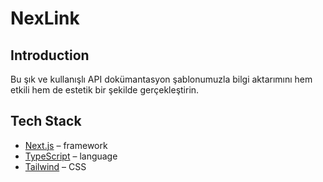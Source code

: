 # NexLink


## Introduction

Bu şık ve kullanışlı API dokümantasyon şablonumuzla bilgi aktarımını hem etkili hem de estetik bir şekilde gerçekleştirin.
## Tech Stack

- [Next.js](https://nextjs.org/) – framework
- [TypeScript](https://www.typescriptlang.org/) – language
- [Tailwind](https://tailwindcss.com/) – CSS

